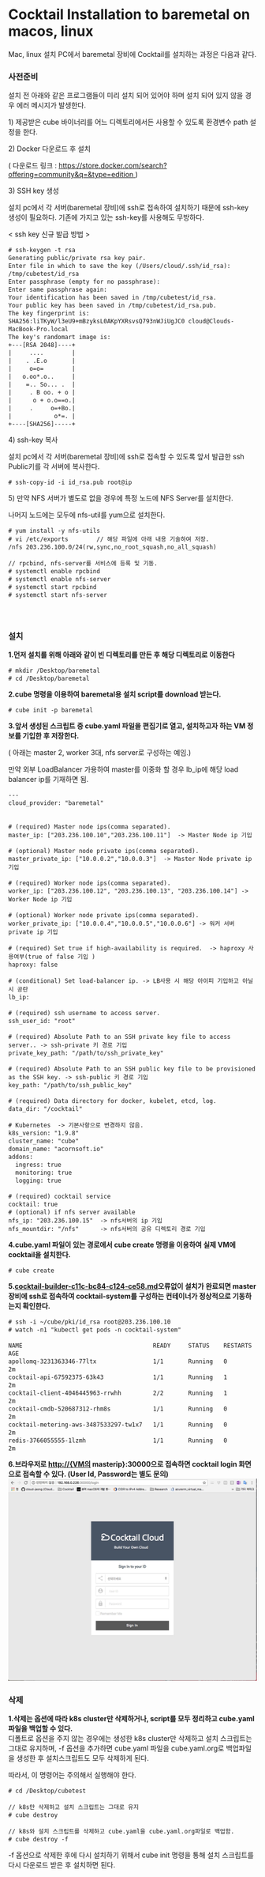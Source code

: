 # Cocktail Installation to baremetal on macos, linux

Mac, linux 설치 PC에서 baremetal 장비에 Cocktail를 설치하는 과정은 다음과 같다.

### **사전준비**

설치 전 아래와 같은 프로그램들이 미리 설치 되어 있어야 하며 설치 되어 있지 않을 경우 에러 메시지가 발생한다.

1\) 제공받은 cube 바이너리를 어느 디렉토리에서든 사용할 수 있도록 환경변수 path 설정을 한다.

2\) Docker 다운로드 후 설치

\( 다운로드 링크 : [https://store.docker.com/search?offering=community&q=&type=edition ](https://store.docker.com/search?offering=community&q=&type=edition)\)

3\) SSH key 생성

설치 pc에서 각 서버\(baremetal 장비\)에 ssh로 접속하여 설치하기 때문에 ssh-key 생성이 필요하다. 기존에 가지고 있는 ssh-key를 사용해도 무방하다.

&lt; ssh key 신규 발급 방법 &gt;

```
# ssh-keygen -t rsa
Generating public/private rsa key pair.
Enter file in which to save the key (/Users/cloud/.ssh/id_rsa): /tmp/cubetest/id_rsa
Enter passphrase (empty for no passphrase):
Enter same passphrase again:
Your identification has been saved in /tmp/cubetest/id_rsa.
Your public key has been saved in /tmp/cubetest/id_rsa.pub.
The key fingerprint is:
SHA256:liTKyW/l3eU9+mBzyksL0AKpYXRsvsQ793nWJiUgJC0 cloud@Clouds-MacBook-Pro.local
The key's randomart image is:
+---[RSA 2048]----+
|     ....        |
|    . .E.o       |
|     o=o=        |
|   o.oo*.o..     |
|    =.. So... .  |
|     . B oo. + o |
|      o + o.o==o.|
|     .     o=+Bo.|
|            o*=. |
+----[SHA256]-----+
```

4\) ssh-key 복사

설치 pc에서 각 서버\(baremetal 장비\)에 ssh로 접속할 수 있도록 앞서 발급한 ssh Public키를 각 서버에 복사한다.

```
# ssh-copy-id -i id_rsa.pub root@ip
```

5\) 만약 NFS 서버가 별도로 없을 경우에 특정 노드에 NFS Server를 설치한다.

나머지 노드에는 모두에 nfs-util를 yum으로 설치한다.

```
# yum install -y nfs-utils
# vi /etc/exports        // 해당 파일에 아래 내용 기술하여 저장. 
/nfs 203.236.100.0/24(rw,sync,no_root_squash,no_all_squash)

// rpcbind, nfs-server를 서비스에 등록 및 기동.
# systemctl enable rpcbind
# systemctl enable nfs-server
# systemctl start rpcbind
# systemctl start nfs-server
```

#### ㅤ

### 설치

**1.먼저 설치를 위해 아래와 같이 빈 디렉토리를 만든 후 해당 디렉토리로 이동한다**

```
# mkdir /Desktop/baremetal
# cd /Desktop/baremetal
```

**2.cube 명령을 이용하여 baremetal용 설치 script를 download 받는다.**

```
# cube init -p baremetal
```

**3.앞서 생성된 스크립트 중 cube.yaml 파일을 편집기로 열고, 설치하고자 하는 VM 정보를 기입한 후 저장한다.**

\( 아래는 master 2, worker 3대, nfs server로 구성하는 예임.\)

만약 외부 LoadBalancer 가용하여 master를 이중화 할 경우 lb\_ip에 해당 load balancer ip를 기재하면 됨.

```
---
cloud_provider: "baremetal"


# (required) Master node ips(comma separated).
master_ip: ["203.236.100.10","203.236.100.11"]  -> Master Node ip 기입 

# (optional) Master node private ips(comma separated).
master_private_ip: ["10.0.0.2","10.0.0.3"]  -> Master Node private ip 기입

# (required) Worker node ips(comma separated).
worker_ip: ["203.236.100.12", "203.236.100.13", "203.236.100.14"] -> Worker Node ip 기입 

# (optional) Worker node private ips(comma separated).
worker_private_ip: ["10.0.0.4","10.0.0.5","10.0.0.6"] -> 워커 서버 private ip 기입

# (required) Set true if high-availability is required.  -> haproxy 사용여부(true of false 기입 )
haproxy: false

# (conditional) Set load-balancer ip. -> LB사용 시 해당 아이피 기입하고 아닐 시 공란
lb_ip:

# (required) ssh username to access server.
ssh_user_id: "root" 

# (required) Absolute Path to an SSH private key file to access server.. -> ssh-private 키 경로 기입
private_key_path: "/path/to/ssh_private_key"

# (required) Absolute Path to an SSH public key file to be provisioned as the SSH key. -> ssh-public 키 경로 기입 
key_path: "/path/to/ssh_public_key"

# (required) Data directory for docker, kubelet, etcd, log.
data_dir: "/cocktail"

# Kubernetes  -> 기본사항으로 변경하지 않음.
k8s_version: "1.9.8"
cluster_name: "cube"
domain_name: "acornsoft.io"
addons:
  ingress: true
  monitoring: true
  logging: true

# (required) cocktail service
cocktail: true
# (optional) if nfs server available
nfs_ip: "203.236.100.15"  -> nfs서버의 ip 기입
nfs_mountdir: "/nfs"      -> nfs서버의 공유 디렉토리 경로 기입
```

**4.cube.yaml 파일이 있는 경로에서 cube create 명령을 이용하여 실제 VM에 cocktail을 설치한다.**

```
# cube create
```

**5.**[**cocktail-builder-c11c-bc84-c124-ce58.md**](cocktail-builder-c11c-bc84-c124-ce58.md)**오류없이 설치가 완료되면 master 장비에 ssh로 접속하여 cocktail-system를 구성하는 컨테이너가 정상적으로 기동하는지 확인한다.**

```
# ssh -i ~/cube/pki/id_rsa root@203.236.100.10
# watch -n1 "kubectl get pods -n cocktail-system"

NAME                                     READY     STATUS    RESTARTS   AGE
apollomq-3231363346-77ltx                1/1       Running   0          2m
cocktail-api-67592375-63k43              1/1       Running   1          2m
cocktail-client-4046445963-rrwhh         2/2       Running   1          2m
cocktail-cmdb-520687312-rhm8s            1/1       Running   0          2m
cocktail-metering-aws-3487533297-tw1x7   1/1       Running   0          2m
redis-3766055555-1lzmh                   1/1       Running   0          2m
```

**6.브라우저로 **[**http://{VM의**](http://{VM의)** masterip}:30000으로 접속하면 cocktail login 화면으로 접속할 수 있다. \(User Id, Password는 별도 문의\)**![](/assets/baremetal_login.jpeg)

### **삭제**

**1.삭제는  옵션에 따라 k8s cluster만 삭제하거나, script를 모두 정리하고 cube.yaml파일을 백업할 수 있다.**  
디폴트로 옵션을 주지 않는 경우에는 생성한 k8s cluster만 삭제하고 설치 스크립트는 그대로 유지하며, -f 옵션을 추가하면 cube.yaml 파일을 cube.yaml.org로 백업파일을 생성한 후 설치스크립트도 모두 삭제하게 된다.

따라서, 이 명령어는 주의해서 실행해야 한다.

```
# cd /Desktop/cubetest

// k8s만 삭제하고 설치 스크립트는 그대로 유지 
# cube destroy

// k8s와 설치 스크립트를 삭제하고 cube.yaml을 cube.yaml.org파일로 백업함. 
# cube destroy -f
```

-f 옵션으로 삭제한 후에 다시 설치하기 위해서 cube init 명령을 통해 설치 스크립트를 다시 다운로드 받은 후 설치하면 된다.

